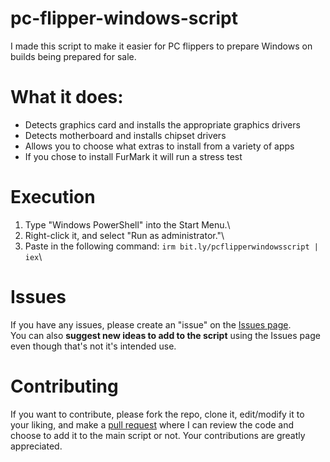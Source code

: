 # pc-flipper-windows-script
I made this script to make it easier for PC flippers to prepare Windows on builds being prepared for sale.

# What it does:
- Detects graphics card and installs the appropriate graphics drivers
- Detects motherboard and installs chipset drivers
- Allows you to choose what extras to install from a variety of apps
- If you chose to install FurMark it will run a stress test

# Execution
1. Type "Windows PowerShell" into the Start Menu.\
2. Right-click it, and select "Run as administrator."\
3. Paste in the following command: `irm bit.ly/pcflipperwindowsscript | iex`\

# Issues
If you have any issues, please create an "issue" on the [Issues page](https://github.com/PowerPCFan/pc-flipper-windows-script/issues).\
You can also **suggest new ideas to add to the script** using the Issues page even though that's not it's intended use. 

# Contributing
If you want to contribute, please fork the repo, clone it, edit/modify it to your liking, and make a [pull request](https://github.com/PowerPCFan/pc-flipper-windows-script/pulls) where I can review the code and choose to add it to the main script or not. Your contributions are greatly appreciated.
